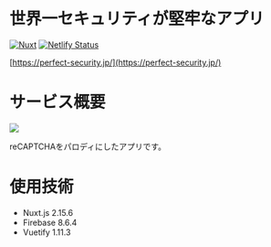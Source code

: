 # 世界一セキュリティが堅牢なアプリ
[![Nuxt](https://img.shields.io/badge/Nuxt-v2.15.6-brightgreen)](https://img.shields.io/badge/Nuxt-v2.15.6-brightgreen)
[![Netlify Status](https://img.shields.io/badge/Firebase-v8.6.4-yellow)](https://img.shields.io/badge/Firebase-v8.6.4-yellow)

[https://perfect-security.jp/](https://perfect-security.jp/)

# サービス概要

<a href="https://sekigae.jp/">
  <img src="https://user-images.githubusercontent.com/72296262/115614380-9f34f780-a328-11eb-93eb-a8b020c04b2f.gif" />
</a>

reCAPTCHAをパロディにしたアプリです。

# 使用技術
- Nuxt.js 2.15.6
- Firebase 8.6.4
- Vuetify 1.11.3
